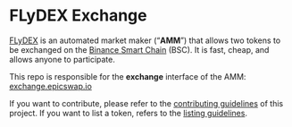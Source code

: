 # FLyDEX Exchange

[FLyDEX](https://epicswap.io/) is an automated market maker (“**AMM**”) that allows two tokens to be exchanged on the [Binance Smart Chain](https://www.binance.org/en/smartChain) (BSC). It is fast, cheap, and allows anyone to participate.

This repo is responsible for the **exchange** interface of the AMM: [exchange.epicswap.io](https://exchange.epicswap.io/)

If you want to contribute, please refer to the [contributing guidelines](./CONTRIBUTING.md) of this project.
If you want to list a token, refers to the [listing guidelines](./listing.md).
